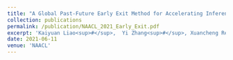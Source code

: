 ```yaml
---
title: "A Global Past-Future Early Exit Method for Accelerating Inference of Pre-trained Language Models"
collection: publications
permalink: /publication/NAACL_2021_Early_Exit.pdf
excerpt: 'Kaiyuan Liao<sup>#</sup>,  Yi Zhang<sup>#</sup>, Xuancheng Ren, Qi Su, Xu Sun, Bin He.'
date: 2021-06-11
venue: 'NAACL'
---
```

